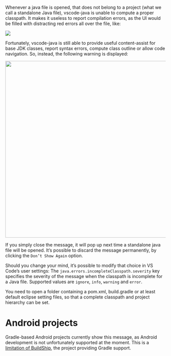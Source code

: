 Whenever a java file is opened, that does not belong to a project (what we call a standalone Java file), vscode-java is unable to compute a proper classpath. It makes it useless to report compilation errors, as the UI would be filled with distracting red errors all over the file, like:

<img src="https://user-images.githubusercontent.com/148698/49049616-bd28bd00-f1ad-11e8-8122-598fb1aee14f.png">

Fortunately, vscode-java is still able to provide useful content-assist for base JDK classes, report syntax errors, compute class outline or allow code navigation. So, instead, the following warning is displayed:

<img width="555" src="https://user-images.githubusercontent.com/148698/37247458-ac9336c8-2480-11e8-85fa-f80ee427b268.png">

If you simply close the message, it will pop up next time a standalone java file will be opened. It’s possible to discard the message permanently, by clicking the `Don’t Show Again` option. 

Should you change your mind, it’s possible to modify that choice in VS Code’s user settings: The `java.errors.incompleteClasspath.severity` key specifies the severity of the message when the classpath is incomplete for a Java file. Supported values are `ignore`, `info`, `warning` and `error`.

You need to open a folder containing a pom.xml, build.gradle or at least default eclipse setting files, so that a complete classpath and project hierarchy can be set.

# Android projects
Gradle-based Android projects currently show this message, as Android development is not unfortunately supported at the moment. This is a [limitation of BuildShip](https://bugs.eclipse.org/bugs/show_bug.cgi?id=468315), the project providing Gradle support. 
